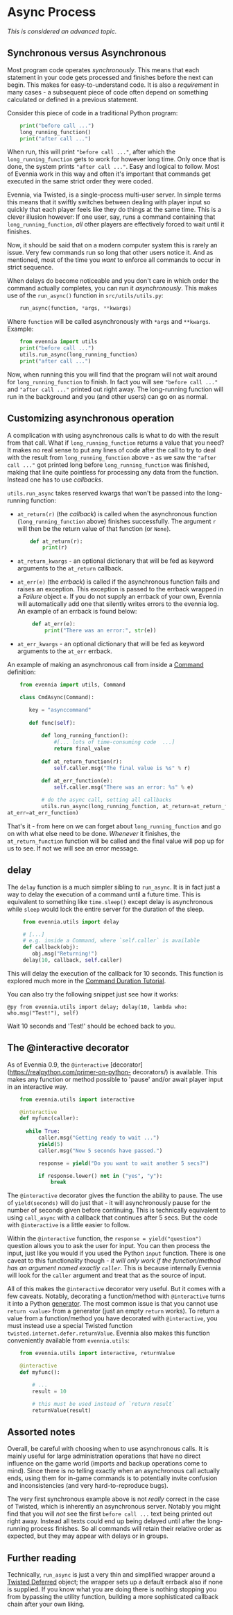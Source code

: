 # Async Process


*This is considered an advanced topic.*

## Synchronous versus Asynchronous

Most program code operates *synchronously*. This means that each statement in your code gets
processed and finishes before the next can begin. This makes for easy-to-understand code. It is also
a *requirement* in many cases - a subsequent piece of code often depend on something calculated or
defined in a previous statement.

Consider this piece of code in a traditional Python program:

```python
    print("before call ...")
    long_running_function()
    print("after call ...")

```

When run, this will print `"before call ..."`, after which the `long_running_function` gets to work
for however long time. Only once that is done, the system prints `"after call ..."`. Easy and
logical to follow. Most of Evennia work in this way and often it's important that commands get
executed in the same strict order they were coded.

Evennia, via Twisted, is a single-process multi-user server. In simple terms this means that it
swiftly switches between dealing with player input so quickly that each player feels like they do
things at the same time.  This is a clever illusion however: If one user, say, runs a command
containing that `long_running_function`, *all* other players are effectively forced to wait until it
finishes.

Now, it should be said that on a modern computer system this is rarely an issue. Very few commands
run so long that other users notice it.  And as mentioned, most of the time you *want* to enforce
all commands to occur in strict sequence.

When delays do become noticeable and you don't care in which order the command actually completes,
you can run it *asynchronously*. This makes use of the `run_async()` function in
`src/utils/utils.py`:

```python
    run_async(function, *args, **kwargs)
```

Where `function` will be called asynchronously with `*args` and `**kwargs`. Example:

```python
    from evennia import utils
    print("before call ...")
    utils.run_async(long_running_function)
    print("after call ...")
```

Now, when running this you will find that the program will not wait around for
`long_running_function` to finish. In fact you will see `"before call ..."` and `"after call ..."`
printed out right away. The long-running function will run in the background and you (and other
users) can go on as normal.

## Customizing asynchronous operation

A complication with using asynchronous calls is what to do with the result from that call. What if
`long_running_function` returns a value that you need? It makes no real sense to put any lines of
code after the call to try to deal with the result from `long_running_function` above - as we saw
the `"after call ..."` got printed long before `long_running_function` was finished, making that
line quite pointless for processing any data from the function. Instead one has to use *callbacks*.

`utils.run_async` takes reserved kwargs that won't be passed into the long-running function:

- `at_return(r)` (the *callback*) is called when the asynchronous function (`long_running_function`
  above) finishes successfully. The argument `r` will then be the return value of that function (or
  `None`).

    ```python
        def at_return(r):
            print(r)
    ```

- `at_return_kwargs` - an optional dictionary that will be fed as keyword arguments to the
`at_return` callback.
- `at_err(e)` (the *errback*) is called if the asynchronous function fails and raises an exception.
  This exception is passed to the errback wrapped in a *Failure* object `e`. If you do not supply an
  errback of your own, Evennia will automatically add one that silently writes errors to the evennia
  log. An example of an errback is found below:

```python
        def at_err(e):
            print("There was an error:", str(e))
```

- `at_err_kwargs` - an optional dictionary that will be fed as keyword arguments to the `at_err`
  errback.

An example of making an asynchronous call from inside a [Command](../Component/Commands) definition:

```python
    from evennia import utils, Command

    class CmdAsync(Command):

       key = "asynccommand"
    
       def func(self):     
           
           def long_running_function():  
               #[... lots of time-consuming code  ...]
               return final_value
           
           def at_return_function(r):
               self.caller.msg("The final value is %s" % r)
    
           def at_err_function(e):
               self.caller.msg("There was an error: %s" % e)

           # do the async call, setting all callbacks
           utils.run_async(long_running_function, at_return=at_return_function,
at_err=at_err_function)
```

That's it - from here on we can forget about `long_running_function` and go on with what else need
to be done. *Whenever* it finishes, the `at_return_function` function will be called and the final
value will
pop up for us to see. If not we will see an error message. 

## delay

The `delay` function is a much simpler sibling to `run_async`. It is in fact just a way to delay the
execution of a command until a future time. This is equivalent to something like `time.sleep()`
except delay is asynchronous while `sleep` would lock the entire server for the duration of the
sleep.

```python
     from evennia.utils import delay

     # [...]
     # e.g. inside a Command, where `self.caller` is available
     def callback(obj):
        obj.msg("Returning!")
     delay(10, callback, self.caller)
```

This will delay the execution of the callback for 10 seconds. This function is explored much more in
the [Command Duration Tutorial](../Howto/Command-Duration).

You can also try the following snippet just see how it works:

    @py from evennia.utils import delay; delay(10, lambda who: who.msg("Test!"), self)

Wait 10 seconds and 'Test!' should be echoed back to you.


## The @interactive decorator 

As of Evennia 0.9, the `@interactive` [decorator](https://realpython.com/primer-on-python-
decorators/)
is available. This makes any function or method possible to 'pause' and/or await player input
in an interactive way.

```python
    from evennia.utils import interactive

    @interactive
    def myfunc(caller):
        
      while True:
          caller.msg("Getting ready to wait ...")
          yield(5)
          caller.msg("Now 5 seconds have passed.")

          response = yield("Do you want to wait another 5 secs?")  

          if response.lower() not in ("yes", "y"):
              break 
```

The `@interactive` decorator gives the function the ability to pause. The use
of `yield(seconds)` will do just that - it will asynchronously pause for the
number of seconds given before continuing. This is technically equivalent to
using `call_async` with a callback that continues after 5 secs. But the code
with `@interactive` is a little easier to follow.

Within the `@interactive` function, the `response = yield("question")` question
allows you to ask the user for input. You can then process the input, just like
you would if you used the Python `input` function. There is one caveat to this
functionality though - _it will only work if the function/method has an
argument named exactly `caller`_.  This is because internally Evennia will look
for the `caller` argument and treat that as the source of input. 

All of this makes the `@interactive` decorator very useful. But it comes with a
few caveats. Notably, decorating a function/method with `@interactive` turns it
into a Python [generator](https://wiki.python.org/moin/Generators). The most
common issue is that you cannot use `return <value>` from a generator (just an
empty `return` works). To return a value from a function/method you have decorated
with `@interactive`, you must instead use a special Twisted function 
`twisted.internet.defer.returnValue`. Evennia also makes this function 
conveniently available from `evennia.utils`:

```python
    from evennia.utils import interactive, returnValue

    @interactive
    def myfunc():

        # ... 
        result = 10

        # this must be used instead of `return result`
        returnValue(result)

```



## Assorted notes

Overall, be careful with choosing when to use asynchronous calls. It is mainly useful for large
administration operations that have no direct influence on the game world (imports and backup
operations come to mind). Since there is no telling exactly when an asynchronous call actually ends,
using them for in-game commands is to potentially invite confusion and inconsistencies (and very
hard-to-reproduce bugs).

The very first synchronous example above is not *really* correct in the case of Twisted, which is
inherently an asynchronous server.  Notably you might find that you will *not* see the first `before
call ...` text being printed out right away. Instead all texts could end up being delayed until
after the long-running process finishes. So all commands will retain their relative order as
expected, but they may appear with delays or in groups.

## Further reading

Technically, `run_async` is just a very thin and simplified wrapper around a
[Twisted Deferred](http://twistedmatrix.com/documents/9.0.0/core/howto/defer.html) object; the
wrapper sets
up a default errback also if none is supplied. If you know what you are doing there is nothing
stopping you from bypassing the utility function, building a more sophisticated callback chain after
your own liking.